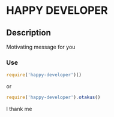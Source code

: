 # HAPPY DEVELOPER

## Description

Motivating message for you

### Use

 ```js
 require('happy-developer')()
 ```

or

  ```js
 require('happy-developer').otakus()
 ```

I thank me
